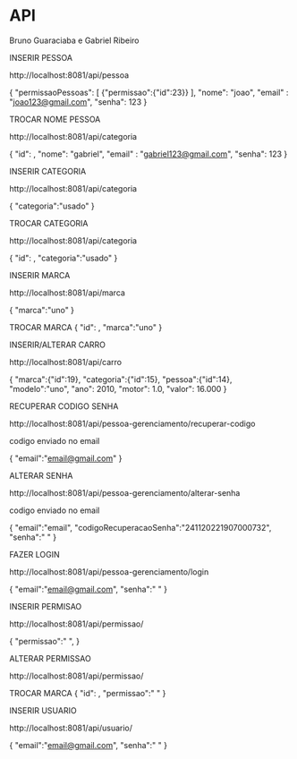 # API

Bruno Guaraciaba e Gabriel Ribeiro

INSERIR PESSOA

http://localhost:8081/api/pessoa

{
"permissaoPessoas":
[
{"permissao":{"id":23}}
],
"nome": "joao",
"email" : "joao123@gmail.com",
"senha": 123
}

TROCAR NOME PESSOA

http://localhost:8081/api/categoria

{
"id":  ,
"nome": "gabriel",
"email" : "gabriel123@gmail.com",
"senha": 123
}   

INSERIR CATEGORIA

http://localhost:8081/api/categoria

{
"categoria":"usado"
}  

TROCAR CATEGORIA

http://localhost:8081/api/categoria

{
"id":  ,
"categoria":"usado"
}   

INSERIR MARCA

http://localhost:8081/api/marca

{
"marca":"uno"
}   

TROCAR MARCA
{
"id":  ,
"marca":"uno"
}  

INSERIR/ALTERAR CARRO


http://localhost:8081/api/carro

{
"marca":{"id":19},
"categoria":{"id":15},
"pessoa":{"id":14},
"modelo":"uno",
"ano": 2010,
"motor": 1.0,
"valor": 16.000
}  




RECUPERAR CODIGO SENHA

http://localhost:8081/api/pessoa-gerenciamento/recuperar-codigo

codigo enviado no email

{
"email":"email@gmail.com"
}

ALTERAR SENHA

http://localhost:8081/api/pessoa-gerenciamento/alterar-senha

codigo enviado no email

{
"email":"email",
"codigoRecuperacaoSenha":"241120221907000732",
"senha":"  "
}

FAZER LOGIN 

http://localhost:8081/api/pessoa-gerenciamento/login

{
"email":"email@gmail.com",
"senha":"  "
}

INSERIR PERMISAO

http://localhost:8081/api/permissao/

{
"permissao":"   ",
}

ALTERAR PERMISSAO 

http://localhost:8081/api/permissao/

TROCAR MARCA
{
"id":  ,
"permissao":"  "
}  

INSERIR USUARIO

http://localhost:8081/api/usuario/

{
"email":"email@gmail.com",
"senha":" "
}



    
